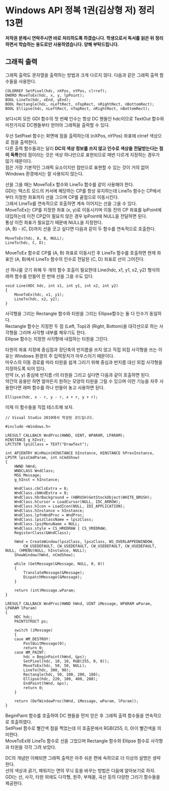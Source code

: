 # Windows API 정복 1권(김상형 저) 정리 13편

**저작권 문제시 연락주시면 바로 처리하도록 하겠습니다. 학생으로서 독서를 읽은 뒤 정리하면서 학습하는 용도로만 사용하였습니다. 양해 부탁드립니다.**

## 그래픽 출력

그래픽 출력도 문자열을 출력하는 방법과 크게 다르지 않다. 다음과 같은 그래픽 출력 함수들을 사용한다.  
  
    COLORREF SetPixel(hdc, nXPos, nYPos, clrref);
    DWORD MoveToEx(hdc, x, y, lpPoint);
    BOOL LineTo(hdc, xEnd, yEnd);
    BOOL Rectangle(hdc, nLeftRect, nTopRect, nRightRect, nBottomRect);
    BOOL Ellipse(hdc, nLeftRect, nTopRect, nRightRect, nBottomRect);

보다시피 모든 GDI 함수의 첫 번째 인수는 항상 DC 핸들인 hdc이므로 TextOut 함수와 마찬가지로 DC핸들부터 얻어야 그래픽을 출력할 수 있다.  
  
우선 SetPixel 함수는 화면에 점을 출력하는데 (nXPos, nYPos) 좌표에 clrref 색상으로 점을 출력한다.  
다른 출력 함수들과는 달리 **DC의 색상 정보를 쓰지 않고 인수로 색상을 전달받는다는 점이 독특**한데 점이라는 것은 색상 하나만으로 표현되므로 매번 다르게 지정하는 경우가 많기 때문이다.  
점은 가장 기본적인 그래픽 요소이지만 점만으로 표현할 수 있는 것이 거의 없어 Windows 환경에서는 잘 사용되지 않는다.  
  
선을 그을 때는 MoveToEx 함수와 LineTo 함수를 같이 사용해야 한다.  
GDI는 텍스트 모드의 커서에 해당하는 CP를 항상 유지하는데 LineTo 함수는 CP에서부터 지정한 좌표까지 선을 그으며 CP를 끝점으로 이동시킨다.  
그래서 LineTo를 연속적으로 호출하면 계속 이어지는 선을 그을 수 있다.  
MoveToEx는 CP를 지정한 좌표 (x, y)로 이동시키며 이동 전의 CP 좌표를 lpPoint에 대입하는데 이전 CP값이 필요치 않은 경우 lpPoint에 NULL을 전달하면 된다.  
통상 이전 좌표가 필요없기 때문에 NULL을 지정한다.  
(A, B) - (C, D)까지 선을 긋고 싶다면 다음과 같이 두 함수를 연속적으로 호출한다.  
  
    MoveToEx(hdc, A, B, NULL);
    LineTo(hdc, C, D);

MoveToEx 함수로 CP를 (A, B) 좌표로 이동시킨 후 LineTo 함수를 호출하면 현재 좌표인 (A, B)에서 LineTo 함수의 인수로 전달된 (C, D) 좌표로 선이 그어진다.  
  
선 하나를 긋기 위해 두 개의 함수 호출이 필요한데 Line(hdc, x1, y1, x2, y2) 형식의 래퍼 함수를 만들어 한 번에 선을 그을 수도 있다.  
  
    void Line(HDC hdc, int x1, int y1, int x2, int y2)
    {
        MoveToEx(hdc, x1, y1);
        LineTo(hdc, x2, y2);
    }

사각형을 그리는 Rectangle 함수와 타원을 그리는 Ellipse함수는 둘 다 인수가 동일하다.  
Rectangle 함수는 지정한 두 점 (Left, Top)과 (Right, Bottom)을 대각선으로 하는 사각형을 그리며 사각형 내부를 채우기도 한다.  
Ellipse 함수는 지정한 사각형에 내접하는 타원을 그린다.  
  
타원의 좌표 지정에 중심점과 장단축의 반지름을 쓰지 않고 직접 외접 사각형을 쓰는 이유는 Windows 환경의 주 입력장치가 마우스이기 때문이다.  
마우스의 이동 경로를 따라 타원을 쉽게 그리기 위해 중심과 반지름 대신 외접 사각형을 지정하도록 되어 있다.  
만약 (x, y) 중심에 반지름 r의 타원을 그리고 싶다면 다음과 같이 호출하면 된다.  
약간의 응용만 하면 얼마든지 원하는 모양의 타원을 그릴 수 있으며 이런 기능을 자주 사용한다면 래퍼 함수를 하나 만들어 놓고 사용하면 된다.  
  
    Ellipse(hdc, x - r, y - r, x + r, y + r);

이제 이 함수들을 직접 테스트해 보자.  
  
    // Visual Studio 2019에서 작성된 코드입니다.

    #include <Windows.h>

    LRESULT CALLBACK WndProc(HWND, UINT, WPARAM, LPARAM);
    HINSTANCE g_hInst;
    LPCTSTR lpszClass = TEXT("DrawText");

    int APIENTRY WinMain(HINSTANCE hInstance, HINSTANCE hPrevInstance, LPSTR lpszCmdParam, int nCmdShow)
    {
	    HWND hWnd;
	    WNDCLASS WndClass;
	    MSG Message;
	    g_hInst = hInstance;

	    WndClass.cbClsExtra = 0;
	    WndClass.cbWndExtra = 0;
	    WndClass.hbrBackground = (HBRUSH)GetStockObject(WHITE_BRUSH);
	    WndClass.hCursor = LoadCursor(NULL, IDC_ARROW);
	    WndClass.hIcon = LoadIcon(NULL, IDI_APPLICATION);
	    WndClass.hInstance = hInstance;
	    WndClass.lpfnWndProc = WndProc;
        WndClass.lpszClassName = lpszClass;
        WndClass.lpszMenuName = NULL;
        WndClass.style = CS_HREDRAW | CS_VREDRAW;
        RegisterClass(&WndClass);

        hWnd = CreateWindow(lpszClass, lpszClass, WS_OVERLAPPEDWINDOW,
            CW_USEDEFAULT, CW_USEDEFAULT, CW_USEDEFAULT, CW_USEDEFAULT, NULL, (HMENU)NULL, hInstance, NULL);
        ShowWindow(hWnd, nCmdShow);

        while (GetMessage(&Message, NULL, 0, 0))
        {
            TranslateMessage(&Message);
            DispatchMessage(&Message);
        }

        return (int)Message.wParam;
    }

    LRESULT CALLBACK WndProc(HWND hWnd, UINT iMessage, WPARAM wParam, LPARAM lParam)
    {
        HDC hdc;
        PAINTSTRUCT ps;

        switch (iMessage)
        {
        case WM_DESTROY:
            PostQuitMessage(0);
            return 0;
        case WM_PAINT:
            hdc = BeginPaint(hWnd, &ps);
            SetPixel(hdc, 10, 10, RGB(255, 0, 0));
            MoveToEx(hdc, 50, 50, NULL);
            LineTo(hdc, 300, 90);
            Rectangle(hdc, 50, 100, 200, 180);
            Ellipse(hdc, 220, 100, 400, 200);
            EndPaint(hWnd, &ps);
            return 0;
        }

        return (DefWindowProc(hWnd, iMessage, wParam, lParam));
    }

BeginPaint 함수를 호출하여 DC 핸들을 먼저 얻은 후 그래픽 출력 함수들을 연속적으로 호출하였다.  
SetPixel 함수로 빨간색 점을 찍었는데 이 호출문에서 RGB(255, 0, 0)이 빨간색을 의미한다.  
MoveToEx와 LineTo 함수로 선을 그었으며 Rectangle 함수와 Ellipse 함수로 사각형과 타원을 각각 그려 보았다.  
  
DC의 개념만 이해되면 그래픽 출력은 아주 쉬운 편에 속하므로 더 이상의 설명은 생략한다.  
선의 색상과 굵기, 채워지는 면의 무늬 등을 바꾸는 방법은 다음에 알아보기로 하자.  
GDI는 선, 사각, 타원 외에도 다각형, 원주, 부채꼴, 곡선 등의 다양한 그리기 함수들을 제공한다.